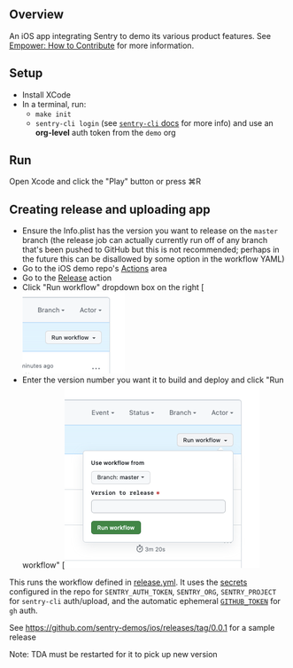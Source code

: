## Overview

An iOS app integrating Sentry to demo its various product features. See [Empower: How to Contribute](https://www.notion.so/sentry/Empower-How-to-Contribute-3190417cf9b14e7c895fb352d5c28bd6#0a64b16867e9418abc027f2450635510) for more information.

## Setup
- Install XCode
- In a terminal, run: 
    - `make init`
    - `sentry-cli login` (see [`sentry-cli` docs](https://docs.sentry.io/product/cli/) for more info) and use an **org-level** auth token from the `demo` org

## Run
Open Xcode and click the "Play" button or press ⌘R 

## Creating release and uploading app

- Ensure the Info.plist has the version you want to release on the `master` branch (the release job can actually currently run off of any branch that's been pushed to GitHub but this is not recommended; perhaps in the future this can be disallowed by some option in the workflow YAML)
- Go to the iOS demo repo's [Actions](https://github.com/sentry-demos/ios/actions) area
- Go to the [Release](https://github.com/sentry-demos/ios/actions/workflows/release.yml) action
- Click "Run workflow" dropdown box on the right [![The first "Run workflow" button](docs/run-workflow1.png)
- Enter the version number you want it to build and deploy and click "Run workflow" [![The second "Run workflow" button](docs/run-workflow2.png)

This runs the workflow defined in [release.yml](.github/workflows/release.yml). It uses the [secrets](https://github.com/sentry-demos/ios/settings/secrets/actions) configured in the repo for `SENTRY_AUTH_TOKEN`, `SENTRY_ORG`, `SENTRY_PROJECT` for `sentry-cli` auth/upload, and the automatic ephemeral [`GITHUB_TOKEN`](https://github.blog/changelog/2021-09-20-github-actions-ephemeral-self-hosted-runners-new-webhooks-for-auto-scaling/) for `gh` auth.

See https://github.com/sentry-demos/ios/releases/tag/0.0.1 for a sample release

Note: TDA must be restarted for it to pick up new version
